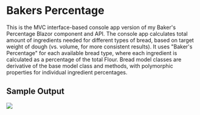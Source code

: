# Bakers Percentage
This is the MVC interface-based console app version of my Baker's Percentage Blazor component and API. The console app calculates total amount of ingredients needed for different types of bread, based on target weight of dough (vs. volume, for more consistent results). It uses "Baker's Percentage" for each available bread type, where each ingredient is calculated as a percentage of the total Flour. Bread model classes are derivative of the base model class and methods, with polymorphic properties for individual ingredient percentages.

## Sample Output
<img src="https://user-images.githubusercontent.com/83464025/177398099-cda76add-710c-4258-b5a5-2a5f94460e79.png">
